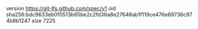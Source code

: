 version https://git-lfs.github.com/spec/v1
oid sha256:bdc9633eb0f0513b65be2c2fd36a8e27648ab1f119ce476e69736c974b8b1247
size 7225
